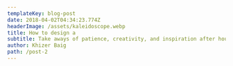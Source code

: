 ```yaml
---
templateKey: blog-post
date: 2018-04-02T04:34:23.774Z
headerImage: /assets/kaleidoscope.webp
title: How to design a
subtitle: Take aways of patience, creativity, and inspiration after hours of work.
author: Khizer Baig
path: /post-2
---
```

